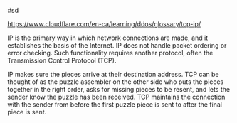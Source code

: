 #sd 

https://www.cloudflare.com/en-ca/learning/ddos/glossary/tcp-ip/

IP is the primary way in which network connections are made, and it establishes the basis of the Internet. IP does not handle packet ordering or error checking. Such functionality requires another protocol, often the Transmission Control Protocol (TCP).

IP makes sure the pieces arrive at their destination address. TCP can be thought of as the puzzle assembler on the other side who puts the pieces together in the right order, asks for missing pieces to be resent, and lets the sender know the puzzle has been received. TCP maintains the connection with the sender from before the first puzzle piece is sent to after the final piece is sent.
